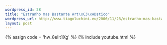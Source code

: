 ```yaml
--- 
wordpress_id: 28
title: "Estranho mas Bastante Art\xC3\xADstico"
wordpress_url: http://www.tiagoluchini.eu/2006/11/28/estranho-mas-bastante-artistico/
layout: post
---
```

{% assign code = 'hw_8eIlt1Xg' %}
{% include youtube.html %}
